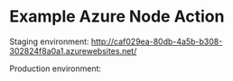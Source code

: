 # Example Azure Node Action

Staging environment: http://caf029ea-80db-4a5b-b308-302824f8a0a1.azurewebsites.net/

Production environment: 
